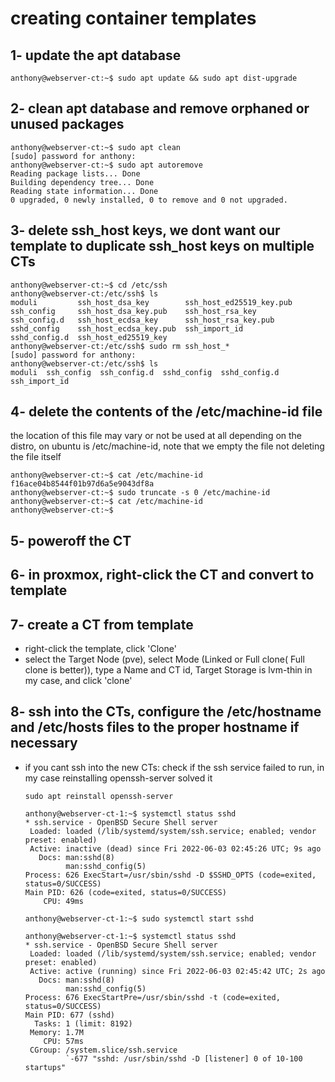 # creating container templates
## 1- update the apt database
```
anthony@webserver-ct:~$ sudo apt update && sudo apt dist-upgrade
```
## 2- clean apt database and remove orphaned or unused packages
```
anthony@webserver-ct:~$ sudo apt clean
[sudo] password for anthony: 
anthony@webserver-ct:~$ sudo apt autoremove
Reading package lists... Done
Building dependency tree... Done
Reading state information... Done
0 upgraded, 0 newly installed, 0 to remove and 0 not upgraded.
```
## 3- delete ssh_host keys, we dont want our template to duplicate ssh_host keys on multiple CTs
```
anthony@webserver-ct:~$ cd /etc/ssh
anthony@webserver-ct:/etc/ssh$ ls
moduli         ssh_host_dsa_key        ssh_host_ed25519_key.pub
ssh_config     ssh_host_dsa_key.pub    ssh_host_rsa_key
ssh_config.d   ssh_host_ecdsa_key      ssh_host_rsa_key.pub
sshd_config    ssh_host_ecdsa_key.pub  ssh_import_id
sshd_config.d  ssh_host_ed25519_key
anthony@webserver-ct:/etc/ssh$ sudo rm ssh_host_*
[sudo] password for anthony: 
anthony@webserver-ct:/etc/ssh$ ls
moduli  ssh_config  ssh_config.d  sshd_config  sshd_config.d  ssh_import_id
```
## 4- delete the contents of the /etc/machine-id file
the location of this file may vary or not be used at all depending on the distro, on ubuntu is /etc/machine-id, note that we empty the file not deleting the file itself
```
anthony@webserver-ct:~$ cat /etc/machine-id
f16ace04b8544f01b97d6a5e9043df8a
anthony@webserver-ct:~$ sudo truncate -s 0 /etc/machine-id 
anthony@webserver-ct:~$ cat /etc/machine-id
anthony@webserver-ct:~$ 

```
## 5- poweroff the CT

## 6- in proxmox, right-click the CT and convert to template

## 7- create a CT from template
  - right-click the template, click 'Clone'
  - select the Target Node (pve), select Mode (Linked or Full clone( Full clone is better)), type a Name and CT id, Target Storage is lvm-thin in my case, and click 'clone'

## 8- ssh into the CTs, configure the /etc/hostname and /etc/hosts files to the proper hostname if necessary
  - if you cant ssh into the new CTs:
    check if the ssh service failed to run, in my case reinstalling openssh-server solved it
    ```
    sudo apt reinstall openssh-server
    ```
    ```
    anthony@webserver-ct-1:~$ systemctl status sshd
    * ssh.service - OpenBSD Secure Shell server
     Loaded: loaded (/lib/systemd/system/ssh.service; enabled; vendor preset: enabled)
     Active: inactive (dead) since Fri 2022-06-03 02:45:26 UTC; 9s ago
       Docs: man:sshd(8)
             man:sshd_config(5)
    Process: 626 ExecStart=/usr/sbin/sshd -D $SSHD_OPTS (code=exited, status=0/SUCCESS)
    Main PID: 626 (code=exited, status=0/SUCCESS)
        CPU: 49ms

    anthony@webserver-ct-1:~$ sudo systemctl start sshd

    anthony@webserver-ct-1:~$ systemctl status sshd
    * ssh.service - OpenBSD Secure Shell server
     Loaded: loaded (/lib/systemd/system/ssh.service; enabled; vendor preset: enabled)
     Active: active (running) since Fri 2022-06-03 02:45:42 UTC; 2s ago
       Docs: man:sshd(8)
             man:sshd_config(5)
    Process: 676 ExecStartPre=/usr/sbin/sshd -t (code=exited, status=0/SUCCESS)
    Main PID: 677 (sshd)
      Tasks: 1 (limit: 8192)
     Memory: 1.7M
        CPU: 57ms
     CGroup: /system.slice/ssh.service
             `-677 "sshd: /usr/sbin/sshd -D [listener] 0 of 10-100 startups"
    ```